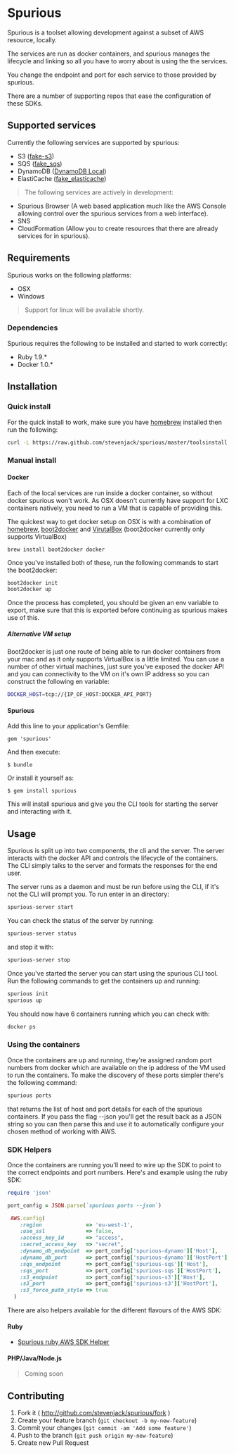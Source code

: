 # Spurious

Spurious is a toolset allowing development against a subset of AWS resource, locally.

The services are run as docker containers, and spurious manages the lifecycle and 
linking so all you have to worry about is using the the services.

You change the endpoint and port for each service to those provided by spurious.

There are a number of supporting repos that ease the configuration of these SDKs.

## Supported services

Currently the following services are supported by spurious:

* S3 ([fake-s3](https://github.com/jubos/fake-s3))
* SQS ([fake_sqs](https://github.com/iain/fake_sqs))
* DynamoDB ([DynamoDB Local](http://docs.aws.amazon.com/amazondynamodb/latest/developerguide/Tools.DynamoDBLocal.html))
* ElastiCache ([fake_elasticache](https://github.com/stevenjack/fake_elasticache))

> The following services are actively in development:

* Spurious Browser (A web based application much like the AWS Console allowing control 
  over the spurious services from a web interface).
* SNS
* CloudFormation (Allow you to create resources that there are already services for in spurious).

## Requirements

Spurious works on the following platforms:

* OSX
* Windows

> Support for linux will be available shortly.

### Dependencies

Spurious requires the following to be installed and started to work correctly:

* Ruby 1.9.*
* Docker 1.0.*

## Installation

### Quick install

For the quick install to work, make sure you have [homebrew](http://brew.sh/) installed then run the following:

```bash
curl -L https://raw.github.com/stevenjack/spurious/master/toolsinstall.sh | sh
```

### Manual install

#### Docker

Each of the local services are run inside a docker container, so without docker spurious won't work.
As OSX doesn't currently have support for LXC containers natively, you need to run a VM that is capable
of providing this.

The quickest way to get docker setup on OSX is with a combination of [homebrew](http://brew.sh/),
[boot2docker](https://github.com/boot2docker/boot2docker) and [VirutalBox](https://www.virtualbox.org/wiki/Downloads)
 (boot2docker currently only supports VirtualBox)

`brew install boot2docker docker`

Once you've installed both of these, run the following commands to start the boot2docker:

```bash
boot2docker	init
boot2docker up
```

Once the process has completed, you should be given an env variable to export, make sure that this is exported
before continuing as spurious makes use of this.

##### Alternative VM setup

Boot2docker is just one route of being able to run docker containers from your mac and as it only supports VirtualBox is 
a little limited. You can use a number of other virtual machines, just sure you've exposed the docker API and you can connectivity
to the VM on it's own IP address so you can construct the following en variable:

```bash
DOCKER_HOST=tcp://{IP_OF_HOST:DOCKER_API_PORT}
```

#### Spurious

Add this line to your application's Gemfile:

    gem 'spurious'

And then execute:

    $ bundle

Or install it yourself as:

    $ gem install spurious


This will install spurious and give you the CLI tools for starting the server and interacting with it.

## Usage

Spurious is split up into two components, the cli and the server. The server interacts with the docker API and
controls the lifecycle of the containers. The CLI simply talks to the server and formats the responses for
the end user.

The server runs as a daemon and must be run before using the CLI, if it's not the CLI will prompt you. To run
enter in an directory:

```bash
spurious-server start
```

You can check the status of the server by running:

```bash
spurious-server status
```

and stop it with:

```bash
spurious-server stop
```

Once you've started the server you can start using the spurious CLI tool. Run the following commands to get the
containers up and running:

```bash
spurious init
spurious up
```

You should now have 6 containers running which you can check with:

```bash
docker ps
```

### Using the containers

Once the containers are up and running, they're assigned random port numbers from docker which are available on the
ip address of the VM used to run the containers. To make the discovery of these ports simpler there's the following
command:

```bash
spurious ports
```

that returns the list of host and port details for each of the spurious containers. If you pass the flag --json you'll
get the result back as a JSON string so you can then parse this and use it to automatically configure your chosen method of working with AWS.

### SDK Helpers

Once the containers are running you'll need to wire up the SDK to point to the correct endpoints and port numbers. Here's
and example using the ruby SDK:

```ruby
require 'json'

port_config = JSON.parse(`spurious ports --json`)

 AWS.config(
    :region              => 'eu-west-1',
    :use_ssl             => false,
    :access_key_id       => "access",
    :secret_access_key   => "secret",
    :dynamo_db_endpoint  => port_config['spurious-dynamo']['Host'],
    :dynamo_db_port      => port_config['spurious-dynamo']['HostPort'],
    :sqs_endpoint        => port_config['spurious-sqs']['Host'],
    :sqs_port            => port_config['spurious-sqs']['HostPort'],
    :s3_endpoint         => port_config['spurious-s3']['Host'],
    :s3_port             => port_config['spurious-s3']['HostPort'],
    :s3_force_path_style => true
  )

```

There are also helpers available for the different flavours of the AWS SDK:

#### Ruby

* [Spurious ruby AWS SDK Helper](https://github.com/stevenjack/spurious-ruby-awssdk-helper)


#### PHP/Java/Node.js

> Coming soon

## Contributing

1. Fork it ( http://github.com/stevenjack/spurious/fork )
2. Create your feature branch (`git checkout -b my-new-feature`)
3. Commit your changes (`git commit -am 'Add some feature'`)
4. Push to the branch (`git push origin my-new-feature`)
5. Create new Pull Request
